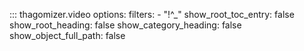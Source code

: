 

::: thagomizer.video
    options:
      filters: 
        - "!^_"
      show_root_toc_entry: false
      show_root_heading: false
      show_category_heading: false
      show_object_full_path: false


